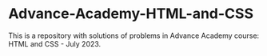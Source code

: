 # Advance-Academy-HTML-and-CSS
This is a repository with solutions of problems in Advance Academy course: HTML and CSS - July 2023.
